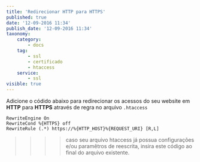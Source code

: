 ```yaml
---
title: 'Redirecionar HTTP para HTTPS'
published: true
date: '12-09-2016 11:34'
publish_date: '12-09-2016 11:34'
taxonomy:
    category:
        - docs
    tag:
        - ssl
        - certificado
        - htaccess
    service:
        - ssl
visible: true
---
```


Adicione o códido abaixo para redirecionar os acessos do seu website em **HTTP** para **HTTPS** através de regra no arquivo ```.htaccess```

```
RewriteEngine On
RewriteCond %{HTTPS} off
RewriteRule (.*) https://%{HTTP_HOST}%{REQUEST_URI} [R,L]
```

>>>> caso seu arquivo htaccess já possua configurações e/ou paramêtros de reescrita, insira este código ao final do arquivo existente.